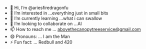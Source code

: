 - 👋 Hi, I’m @ariesfiredragonfu
- 👀 I’m interested in ...everything just in small bits
- 🌱 I’m currently learning ...what i can swallow 
- 💞️ I’m looking to collaborate on ...AI
- 📫 How to reach me ... abovethecanopytreeservice@gmail.com
- 😄 Pronouns: ... I am the Man
- ⚡ Fun fact: ... Redbull and 420

<!---
ariesfiredragonfu/ariesfiredragonfu is a ✨ special ✨ repository because its `README.md` (this file) appears on your GitHub profile.
You can click the Preview link to take a look at your changes.
--->
